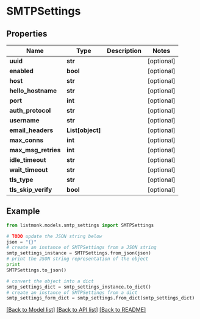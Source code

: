 # SMTPSettings


## Properties
Name | Type | Description | Notes
------------ | ------------- | ------------- | -------------
**uuid** | **str** |  | [optional] 
**enabled** | **bool** |  | [optional] 
**host** | **str** |  | [optional] 
**hello_hostname** | **str** |  | [optional] 
**port** | **int** |  | [optional] 
**auth_protocol** | **str** |  | [optional] 
**username** | **str** |  | [optional] 
**email_headers** | **List[object]** |  | [optional] 
**max_conns** | **int** |  | [optional] 
**max_msg_retries** | **int** |  | [optional] 
**idle_timeout** | **str** |  | [optional] 
**wait_timeout** | **str** |  | [optional] 
**tls_type** | **str** |  | [optional] 
**tls_skip_verify** | **bool** |  | [optional] 

## Example

```python
from listmonk.models.smtp_settings import SMTPSettings

# TODO update the JSON string below
json = "{}"
# create an instance of SMTPSettings from a JSON string
smtp_settings_instance = SMTPSettings.from_json(json)
# print the JSON string representation of the object
print
SMTPSettings.to_json()

# convert the object into a dict
smtp_settings_dict = smtp_settings_instance.to_dict()
# create an instance of SMTPSettings from a dict
smtp_settings_form_dict = smtp_settings.from_dict(smtp_settings_dict)
```
[[Back to Model list]](../README.md#documentation-for-models) [[Back to API list]](../README.md#documentation-for-api-endpoints) [[Back to README]](../README.md)


